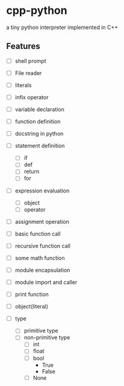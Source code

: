 # cpp-python

a tiny python interpreter implemented in C++

## Features

- [ ] shell prompt
- [ ] File reader
- [ ] literals
- [ ] infix operator
- [ ] variable declaration
- [ ] function definition
- [ ] docstring in python
- [ ] statement definition

  - [ ] if
  - [ ] def
  - [ ] return
  - [ ] for

- [ ] expression evaluation
  - [ ] object
  - [ ] operator
- [ ] assignment operation
- [ ] basic function call
- [ ] recursive function call
- [ ] some math function
- [ ] module encapsulation
- [ ] module import and caller
- [ ] print function
- [ ] object(literal)
- [ ] type

  - [ ] primitive type
  - [ ] non-primitive type
    - [ ] int
    - [ ] float
    - [ ] bool
      - True
      - False
    - [ ] None
